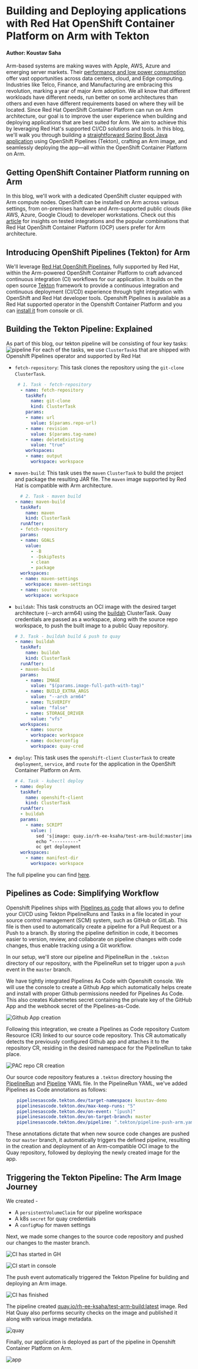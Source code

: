 # Building and Deploying applications with Red Hat OpenShift Container Platform on Arm with Tekton

#### Author: Koustav Saha

Arm-based systems are making waves with Apple, AWS, Azure and emerging server markets. Their [performance and low power consumption](https://www.arm.com/blogs/blueprint/performance-per-watt) offer vast opportunities across data centers, cloud, and Edge computing. Industries like Telco, Finance, and Manufacturing are embracing this revolution, marking a year of major Arm adoption. 
We all know that different workloads have different needs, run better on some architectures than others and even have different requirements based on where they will be located. Since Red Hat OpenShift Container Platform can run on Arm architecture, our goal is to improve the user experience when building and deploying applications that are best suited for Arm. We aim to achieve this by leveraging Red Hat's supported CI/CD solutions and tools.
In this blog, we'll walk you through building a [straightforward Spring Boot Java application](https://github.com/koustavsaha/springboot-docker-arm) using OpenShift Pipelines (Tekton), crafting an Arm image, and seamlessly deploying the app—all within the OpenShift Container Platform on Arm.

## Getting OpenShift Container Platform running on Arm
In this blog, we'll work with a dedicated OpenShift cluster equipped with Arm compute nodes. OpenShift can be installed on Arm across various settings, from on-premises hardware and Arm-supported public clouds (like AWS, Azure, Google Cloud) to developer workstations. Check out this [article](https://access.redhat.com/articles/6804741) for insights on tested integrations and the popular combinations that Red Hat OpenShift Container Platform (OCP) users prefer for Arm architecture.

## Introducing OpenShift Pipelines (Tekton) for Arm
We'll leverage [Red Hat OpenShift Pipelines](https://www.redhat.com/en/technologies/cloud-computing/openshift/pipelines#:~:text=OpenShift%20Pipelines%20provides%20a%20cloud,of%20applications%20and%20Kubernetes%20clusters.), fully supported by Red Hat, within the Arm-powered OpenShift Container Platform to craft advanced continuous integration (CI) workflows for our application. It builds on the open source [Tekton](https://tekton.dev/) framework to provide a continuous integration and continuous deployment (CI/CD) experience through tight integration with OpenShift and Red Hat developer tools. Openshift Pipelines is available as a Red Hat supported operator in the Openshift Container Platform and you can [install it](https://docs.openshift.com/pipelines/1.12/install_config/installing-pipelines.html) from console or cli. 

## Building the Tekton Pipeline: Explained
As part of this blog, our tekton pipeline will be consisting of four key tasks:
![pipeline](images/pipelineview.png)
For each of the tasks, we use ```ClusterTask```s that are shipped with Openshift Pipelines operator and supported by Red Hat

- ```fetch-repository```: This task clones the repository using the ```git-clone``` ```ClusterTask```.
  ```YAML
   # 1. Task - fetch-repository
    - name: fetch-repository
      taskRef:
        name: git-clone
        kind: ClusterTask
      params:
      - name: url
        value: $(params.repo-url)
      - name: revision
        value: $(params.tag-name)
      - name: deleteExisting
        value: "true"
      workspaces:
      - name: output
        workspace: workspace
  ```
- ```maven-build```: This task uses the ```maven``` ```ClusterTask``` to build the project and package the resulting JAR file. The ```maven``` image supported by Red Hat is compatible with Arm architecture.
  ```YAML
    # 2. Task - maven build
  - name: maven-build
    taskRef:
      name: maven
      kind: ClusterTask
    runAfter:
    - fetch-repository
    params:
    - name: GOALS
      value:
        - -B
        - -DskipTests
        - clean
        - package
    workspaces:
    - name: maven-settings
      workspace: maven-settings
    - name: source
      workspace: workspace
  ```
- ```buildah```: This task constructs an OCI image with the desired target architecture (--arch arm64) using the [buildah](https://buildah.io/) ClusterTask. Quay credentials are passed as a workspace, along with the source repo workspace, to push the built image to a public Quay repository.
  ```YAML
  # 3. Task - buildah build & push to quay
  - name: buildah
    taskRef:
      name: buildah
      kind: ClusterTask
    runAfter:
    - maven-build
    params:
      - name: IMAGE
        value: "$(params.image-full-path-with-tag)"
      - name: BUILD_EXTRA_ARGS
        value: "--arch arm64"
      - name: TLSVERIFY
        value: "false"
      - name: STORAGE_DRIVER
        value: "vfs"
    workspaces:
      - name: source
        workspace: workspace
      - name: dockerconfig
        workspace: quay-cred
  ```
- ```deploy```: This task uses the ```openshift-client``` ```ClusterTask``` to create ```deployment```, ```service```, and ```route``` for the application in the OpenShift Container Platform on Arm.
  ```YAML
  # 4. Task - kubectl deploy
  - name: deploy
    taskRef:
      name: openshift-client
      kind: ClusterTask
    runAfter:
    - buildah
    params:
      - name: SCRIPT
        value: |
          sed 's|image: quay.io/rh-ee-ksaha/test-arm-build:master|image: $(params.image-full-path-with-tag)|g' k8s/deployment.yml | oc apply --filename -
          echo "----------"
          oc get deployment
    workspaces:
      - name: manifest-dir
        workspace: workspace
  ```
The full pipeline you can find [here](https://github.com/koustavsaha/springboot-docker-arm/blob/master/.tekton/pipeline-push-arm.yaml). 

## Pipelines as Code: Simplifying Workflow
Openshift Pipelines ships with [Pipelines as code](https://pipelinesascode.com/) that allows you to define your CI/CD using Tekton PipelineRuns and Tasks in a file located in your source control management (SCM) system, such as GitHub or GitLab. This file is then used to automatically create a pipeline for a Pull Request or a Push to a branch. By storing the pipeline definition in code, it becomes easier to version, review, and collaborate on pipeline changes with code changes, thus enable tracking using a Git workflow.

In our setup, we'll store our pipeline and PipelineRun in the ```.tekton``` directory of our repository, with the PipelineRun set to trigger upon a ```push``` event in the ```master``` branch.

We have tightly integrated Pipelines As Code with Openshift console. We will use the console to create a Github App which automatically helps create and install with proper Github permissions needed for Pipelines As Code. This also creates Kubernetes secret containing the private key of the GitHub App and the webhook secret of the Pipelines-as-Code. 

![Github App creation](images/GHapp.png)

Following this integration, we create a Pipelines as Code repository Custom Resource (CR) linked to our source code repository. This CR automatically detects the previously configured Github app and attaches it to the repository CR, residing in the desired namespace for the PipelineRun to take place.

![PAC repo CR creation](images/PACrepocr.png)

Our source code repository features a ```.tekton``` directory housing the [PipelineRun](https://github.com/koustavsaha/springboot-docker-arm/blob/master/.tekton/push.yaml) and [Pipeline](https://github.com/koustavsaha/springboot-docker-arm/blob/master/.tekton/pipeline-push-arm.yaml) YAML file. In the PipelineRun YAML, we've added Pipelines as Code annotations as follows:
```YAML
    pipelinesascode.tekton.dev/target-namespace: koustav-demo
    pipelinesascode.tekton.dev/max-keep-runs: "5"
    pipelinesascode.tekton.dev/on-event: "[push]"
    pipelinesascode.tekton.dev/on-target-branch: master
    pipelinesascode.tekton.dev/pipeline: ".tekton/pipeline-push-arm.yaml"
```
These annotations dictate that when new source code changes are pushed to our ```master``` branch, it automatically triggers the defined pipeline, resulting in the creation and deployment of an Arm-compatible OCI image to the Quay repository, followed by deploying the newly created image for the app.

## Triggering the Tekton Pipeline: The Arm Image Journey
We created -
- A ```persistentVolumeClaim``` for our pipeline workspace
- A k8s ```secret``` for quay credentials 
- A ```configMap``` for maven settings 

Next, we made some changes to the source code repository and pushed our changes to the master branch.

![CI has started in GH](images/CIstarting.png)

![CI start in console](images/pipelinefinished.png)

The push event automatically triggered the Tekton Pipeline for building and deploying an Arm image.

![CI has finished](images/CIfinished.png)

The pipeline created [quay.io/rh-ee-ksaha/test-arm-build:latest]() image. Red Hat Quay also performs security checks on the image and published it along with various image metadata.

![quay](images/quay.png)

Finally, our application is deployed as part of the pipeline in Openshift Container Platform on Arm. 

![app](images/appimage.png)

